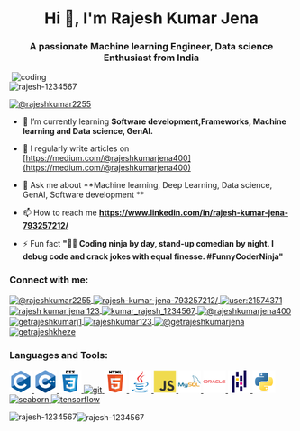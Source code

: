 <h1 align="center">Hi 👋, I'm Rajesh Kumar Jena</h1>
<h3 align="center">A passionate Machine learning Engineer, Data science Enthusiast from India</h3>
<img style="display: block; margin: 0 auto;" align="right" alt="coding" width="500" src="https://user-images.githubusercontent.com/55389276/140866485-8fb1c876-9a8f-4d6a-98dc-08c4981eaf70.gif">

<p align="left"> <img src="https://komarev.com/ghpvc/?username=rajesh-1234567&label=Profile%20views&color=0e75b6&style=flat" alt="rajesh-1234567" /> </p>

<p align="left"> <a href="https://twitter.com/@rajeshkumar2255" target="blank"><img src="https://img.shields.io/twitter/follow/@rajeshkumar2255?logo=twitter&style=for-the-badge" alt="@rajeshkumar2255" /></a> </p>

- 🌱 I’m currently learning **Software development,Frameworks, Machine learning and Data science, GenAI.**

- 📝 I regularly write articles on [https://medium.com/@rajeshkumarjena400](https://medium.com/@rajeshkumarjena400)

- 💬 Ask me about **Machine learning, Deep Learning, Data science, GenAI, Software development **

- 📫 How to reach me **https://www.linkedin.com/in/rajesh-kumar-jena-793257212/**


- ⚡ Fun fact **"🤖💬 Coding ninja by day, stand-up comedian by night. I debug code and crack jokes with equal finesse. #FunnyCoderNinja"**

<h3 align="left">Connect with me:</h3>
<p align="left">
    <a href="https://twitter.com/@rajeshkumar2255" target="blank">
        <img align="center" src="https://raw.githubusercontent.com/rahuldkjain/github-profile-readme-generator/master/src/images/icons/Social/twitter.svg" alt="@rajeshkumar2255" height="30" width="40" />
    </a>
    <a href="https://linkedin.com/in/rajesh-kumar-jena-793257212/" target="blank">
        <img align="center" src="https://raw.githubusercontent.com/rahuldkjain/github-profile-readme-generator/master/src/images/icons/Social/linked-in-alt.svg" alt="rajesh-kumar-jena-793257212/" height="30" width="40" />
    </a>
    <a href="https://stackoverflow.com/users/user:21574371" target="blank">
        <img align="center" src="https://raw.githubusercontent.com/rahuldkjain/github-profile-readme-generator/master/src/images/icons/Social/stack-overflow.svg" alt="user:21574371" height="30" width="40" />
    </a>
    <a href="https://kaggle.com/rajesh kumar jena 123" target="blank">
        <img align="center" src="https://raw.githubusercontent.com/rahuldkjain/github-profile-readme-generator/master/src/images/icons/Social/kaggle.svg" alt="rajesh kumar jena 123" height="30" width="40" />
    </a>
    <a href="https://instagram.com/kumar_rajesh_1234567" target="blank">
        <img align="center" src="https://raw.githubusercontent.com/rahuldkjain/github-profile-readme-generator/master/src/images/icons/Social/instagram.svg" alt="kumar_rajesh_1234567" height="30" width="40" />
    </a>
    <a href="https://medium.com/@rajeshkumarjena400" target="blank">
        <img align="center" src="https://raw.githubusercontent.com/rahuldkjain/github-profile-readme-generator/master/src/images/icons/Social/medium.svg" alt="@rajeshkumarjena400" height="30" width="40" />
    </a>
    <a href="https://www.hackerrank.com/getrajeshkumarj1" target="blank">
        <img align="center" src="https://raw.githubusercontent.com/rahuldkjain/github-profile-readme-generator/master/src/images/icons/Social/hackerrank.svg" alt="getrajeshkumarj1" height="30" width="40" />
    </a>
    <a href="https://www.leetcode.com/rajeshkumar123" target="blank">
        <img align="center" src="https://raw.githubusercontent.com/rahuldkjain/github-profile-readme-generator/master/src/images/icons/Social/leet-code.svg" alt="rajeshkumar123" height="30" width="40" />
    </a>
    <a href="https://www.hackerearth.com/@getrajeshkumarjena" target="blank">
        <img align="center" src="https://raw.githubusercontent.com/rahuldkjain/github-profile-readme-generator/master/src/images/icons/Social/hackerearth.svg" alt="@getrajeshkumarjena" height="30" width="40" />
    </a>
    <a href="https://auth.geeksforgeeks.org/user/getrajeshkheze" target="blank">
        <img align="center" src="https://raw.githubusercontent.com/rahuldkjain/github-profile-readme-generator/master/src/images/icons/Social/geeks-for-geeks.svg" alt="getrajeshkheze" height="30" width="40" />
    </a>
</p>

<h3 align="left">Languages and Tools:</h3>
<p align="left"> 
    <a href="https://www.cprogramming.com/" target="_blank" rel="noreferrer">
        <img src="https://raw.githubusercontent.com/devicons/devicon/master/icons/c/c-original.svg" alt="c" width="40" height="40"/>
    </a> 
    <a href="https://www.w3schools.com/cpp/" target="_blank" rel="noreferrer">
        <img src="https://raw.githubusercontent.com/devicons/devicon/master/icons/cplusplus/cplusplus-original.svg" alt="cplusplus" width="40" height="40"/>
    </a> 
    <a href="https://www.w3schools.com/css/" target="_blank" rel="noreferrer">
        <img src="https://raw.githubusercontent.com/devicons/devicon/master/icons/css3/css3-original-wordmark.svg" alt="css3" width="40" height="40"/>
    </a> 
    <a href="https://git-scm.com/" target="_blank" rel="noreferrer">
        <img src="https://www.vectorlogo.zone/logos/git-scm/git-scm-icon.svg" alt="git" width="40" height="40"/>
    </a> 
    <a href="https://www.w3.org/html/" target="_blank" rel="noreferrer">
        <img src="https://raw.githubusercontent.com/devicons/devicon/master/icons/html5/html5-original-wordmark.svg" alt="html5" width="40" height="40"/>
    </a> 
    <a href="https://www.java.com" target="_blank" rel="noreferrer">
        <img src="https://raw.githubusercontent.com/devicons/devicon/master/icons/java/java-original.svg" alt="java" width="40" height="40"/>
    </a> 
    <a href="https://developer.mozilla.org/en-US/docs/Web/JavaScript" target="_blank" rel="noreferrer">
        <img src="https://raw.githubusercontent.com/devicons/devicon/master/icons/javascript/javascript-original.svg" alt="javascript" width="40" height="40"/>
    </a> 
    <a href="https://www.mysql.com/" target="_blank" rel="noreferrer">
        <img src="https://raw.githubusercontent.com/devicons/devicon/master/icons/mysql/mysql-original-wordmark.svg" alt="mysql" width="40" height="40"/>
    </a> 
    <a href="https://www.oracle.com/" target="_blank" rel="noreferrer">
        <img src="https://raw.githubusercontent.com/devicons/devicon/master/icons/oracle/oracle-original.svg" alt="oracle" width="40" height="40"/>
    </a> 
    <a href="https://pandas.pydata.org/" target="_blank" rel="noreferrer">
        <img src="https://raw.githubusercontent.com/devicons/devicon/2ae2a900d2f041da66e950e4d48052658d850630/icons/pandas/pandas-original.svg" alt="pandas" width="40" height="40"/>
    </a> 
    <a href="https://www.python.org" target="_blank" rel="noreferrer">
        <img src="https://raw.githubusercontent.com/devicons/devicon/master/icons/python/python-original.svg" alt="python" width="40" height="40"/>
    </a> 
    <a href="https://seaborn.pydata.org/" target="_blank" rel="noreferrer">
        <img src="https://seaborn.pydata.org/_images/logo-mark-lightbg.svg" alt="seaborn" width="40" height="40"/>
    </a> 
    <a href="https://www.tensorflow.org" target="_blank" rel="noreferrer">
        <img src="https://www.vectorlogo.zone/logos/tensorflow/tensorflow-icon.svg" alt="tensorflow" width="40" height="40"/>
    </a> 
</p>

<p><img align="left" src="https://github-readme-stats.vercel.app/api/top-langs?username=rajesh-1234567&show_icons=true&locale=en&layout=compact" alt="rajesh-1234567" /></p>

<p><img align="center" src="https://github-readme-streak-stats.herokuapp.com/?user=rajesh-1234567&" alt="rajesh-1234567" /></p>
